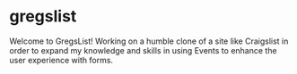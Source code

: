 # gregslist
Welcome to GregsList!
 Working on a humble clone of a site like Craigslist in order to expand my knowledge and skills in using Events to enhance the user experience with forms.
 
